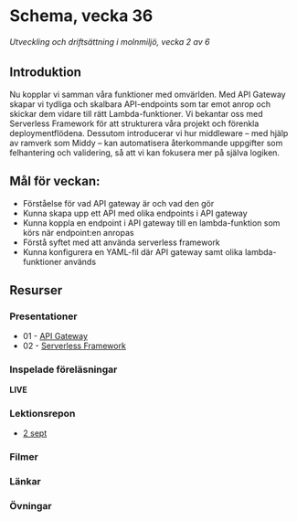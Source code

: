 # Schema, vecka 36
###### Utveckling och driftsättning i molnmiljö, vecka 2 av 6

## Introduktion

Nu kopplar vi samman våra funktioner med omvärlden. Med API Gateway skapar vi tydliga och skalbara API-endpoints som tar emot anrop och skickar dem vidare till rätt Lambda-funktioner. Vi bekantar oss med Serverless Framework för att strukturera våra projekt och förenkla deploymentflödena. Dessutom introducerar vi hur middleware – med hjälp av ramverk som Middy – kan automatisera återkommande uppgifter som felhantering och validering, så att vi kan fokusera mer på själva logiken.

## Mål för veckan:

* Förståelse för vad API gateway är och vad den gör
* Kunna skapa upp ett API med olika endpoints i API gateway
* Kunna koppla en endpoint i API gateway till en lambda-funktion som körs när endpoint:en anropas
* Förstå syftet med att använda serverless framework
* Kunna konfigurera en YAML-fil där API gateway samt olika lambda-funktioner används

## Resurser

### Presentationer
 * 01 - [API Gateway](https://docs.google.com/presentation/d/191-GjAlCAZhX-oIvj7N6lpE9z6Kb9n-Q/edit?usp=sharing&ouid=117251319654116712560&rtpof=true&sd=true)
 * 02 - [Serverless Framework](https://docs.google.com/presentation/d/1fAdRFhP2VwxCV0cd6aT5LyuP_Wrq4PPx/edit?usp=sharing&ouid=117251319654116712560&rtpof=true&sd=true)

   
### Inspelade föreläsningar

**LIVE**

### Lektionsrepon

* [2 sept]()

### Filmer


### Länkar


### Övningar 


